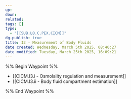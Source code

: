 ```yaml
---
up: 
down: 
related: 
tags: []
type:
  - "[[SUB.LO.C.PEX.CICM]]"
dg-publish: true
title: I3 - Measurement of Body Fluids
date created: Wednesday, March 5th 2025, 08:40:27
date modified: Tuesday, March 25th 2025, 16:09:21
---
```


%% Begin Waypoint %%

- [[CICM.I3.i - Osmolality regulation and measurement]]
- [[CICM.I3.ii - Body fluid compartment estimation]]

%% End Waypoint %%
